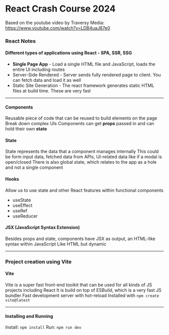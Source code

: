 # React Crash Course 2024

Based on the youtube video by Traversy Media: https://www.youtube.com/watch?v=LDB4uaJ87e0

### React Notes

#### Different types of applications using React - SPA, SSR, SSG

-   **Single Page App** - Load a single HTML file and JavaScript, loads the entire UI including routes
-   Server-Side Rendered - Server sends fully rendered page to client. You can fetch data and load it as well
-   Static Site Generation - The react framework generates static HTML files at build time. These are very fast

---

#### Components

Reusable piece of code that can be reused to build elements on the page
Break down complex UIs
Components can get **props** passed in and can hold their own **state**

#### State

State represents the data that a component manages internally
This could be form input data, fetched data from APIs, UI-related data like if a modal is open/closed
There is also global state, which relates to the app as a hole and not a single component

#### Hooks

Allow us to use state and other React features within functional components

-   useState
-   useEffect
-   useRef
-   useReducer

#### JSX (JavaScript Syntax Extension)

Besides props and state, components have JSX as output, an HTML-like syntax within JavaScript
Like HTML but dynamic

---

### Project creation using Vite

#### Vite

Vite is a super fast front-end toolkit that can be used for all kinds of JS projects including React
It is build on top of ESBuild, which is a very fast JS bundler
Fast development server with hot-reload
Installed with `npm create vite@latest`

---

#### Installing and Running

Install: `npm install`
Run: `npm run dev`
